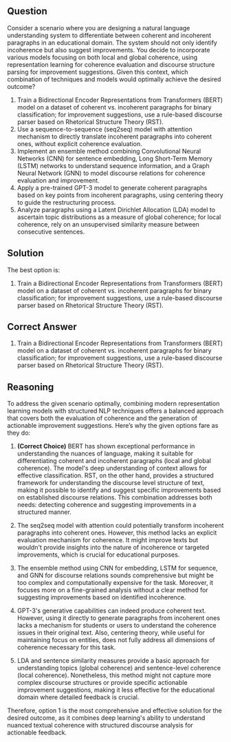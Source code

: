 ## Question
Consider a scenario where you are designing a natural language understanding system to differentiate between coherent and incoherent paragraphs in an educational domain. The system should not only identify incoherence but also suggest improvements. You decide to incorporate various models focusing on both local and global coherence, using representation learning for coherence evaluation and discourse structure parsing for improvement suggestions. Given this context, which combination of techniques and models would optimally achieve the desired outcome?

1. Train a Bidirectional Encoder Representations from Transformers (BERT) model on a dataset of coherent vs. incoherent paragraphs for binary classification; for improvement suggestions, use a rule-based discourse parser based on Rhetorical Structure Theory (RST).
2. Use a sequence-to-sequence (seq2seq) model with attention mechanism to directly translate incoherent paragraphs into coherent ones, without explicit coherence evaluation.
3. Implement an ensemble method combining Convolutional Neural Networks (CNN) for sentence embedding, Long Short-Term Memory (LSTM) networks to understand sequence information, and a Graph Neural Network (GNN) to model discourse relations for coherence evaluation and improvement.
4. Apply a pre-trained GPT-3 model to generate coherent paragraphs based on key points from incoherent paragraphs, using centering theory to guide the restructuring process.
5. Analyze paragraphs using a Latent Dirichlet Allocation (LDA) model to ascertain topic distributions as a measure of global coherence; for local coherence, rely on an unsupervised similarity measure between consecutive sentences.

## Solution
The best option is:

1. Train a Bidirectional Encoder Representations from Transformers (BERT) model on a dataset of coherent vs. incoherent paragraphs for binary classification; for improvement suggestions, use a rule-based discourse parser based on Rhetorical Structure Theory (RST).

## Correct Answer

1. Train a Bidirectional Encoder Representations from Transformers (BERT) model on a dataset of coherent vs. incoherent paragraphs for binary classification; for improvement suggestions, use a rule-based discourse parser based on Rhetorical Structure Theory (RST).

## Reasoning

To address the given scenario optimally, combining modern representation learning models with structured NLP techniques offers a balanced approach that covers both the evaluation of coherence and the generation of actionable improvement suggestions. Here’s why the given options fare as they do:

1. **(Correct Choice)** BERT has shown exceptional performance in understanding the nuances of language, making it suitable for differentiating coherent and incoherent paragraphs (local and global coherence). The model's deep understanding of context allows for effective classification. RST, on the other hand, provides a structured framework for understanding the discourse level structure of text, making it possible to identify and suggest specific improvements based on established discourse relations. This combination addresses both needs: detecting coherence and suggesting improvements in a structured manner.

2. The seq2seq model with attention could potentially transform incoherent paragraphs into coherent ones. However, this method lacks an explicit evaluation mechanism for coherence. It might improve texts but wouldn't provide insights into the nature of incoherence or targeted improvements, which is crucial for educational purposes.

3. The ensemble method using CNN for embedding, LSTM for sequence, and GNN for discourse relations sounds comprehensive but might be too complex and computationally expensive for the task. Moreover, it focuses more on a fine-grained analysis without a clear method for suggesting improvements based on identified incoherence.

4. GPT-3's generative capabilities can indeed produce coherent text. However, using it directly to generate paragraphs from incoherent ones lacks a mechanism for students or users to understand the coherence issues in their original text. Also, centering theory, while useful for maintaining focus on entities, does not fully address all dimensions of coherence necessary for this task.

5. LDA and sentence similarity measures provide a basic approach for understanding topics (global coherence) and sentence-level coherence (local coherence). Nonetheless, this method might not capture more complex discourse structures or provide specific actionable improvement suggestions, making it less effective for the educational domain where detailed feedback is crucial.

Therefore, option 1 is the most comprehensive and effective solution for the desired outcome, as it combines deep learning's ability to understand nuanced textual coherence with structured discourse analysis for actionable feedback.
